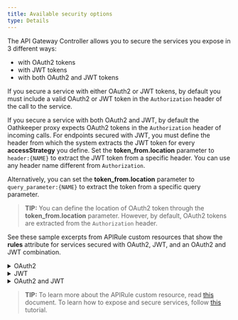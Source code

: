 ```yaml
---
title: Available security options
type: Details
---
```


The API Gateway Controller allows you to secure the services you expose in 3 different ways:

- with OAuth2 tokens
- with JWT tokens
- with both OAuth2 and JWT tokens

If you secure a service with either OAuth2 or JWT tokens, by default you must include a valid OAuth2 or JWT token in the `Authorization` header of the call to the service.

If you secure a service with both OAuth2 and JWT, by default the Oathkeeper proxy expects OAuth2 tokens in the `Authorization` header of incoming calls. For endpoints secured with JWT, you must define the header from which the system extracts the JWT token for every **accessStrategy** you define. Set the **token_from.location** parameter to `header:{NAME}` to extract the JWT token from a specific header. You can use any header name different from `Authorization`.

Alternatively, you can set the **token_from.location** parameter to `query_parameter:{NAME}` to extract the token from a specific query parameter.

>**TIP:** You can define the location of OAuth2 token through the **token_from.location** parameter. However, by default, OAuth2 tokens are extracted from the `Authorization` header.

See these sample excerpts from APIRule custom resources that show the **rules** attribute for services secured with OAuth2, JWT, and an OAuth2 and JWT combination.


<div tabs>
  <details>
  <summary>
  OAuth2
  </summary>

  ```yaml
  rules:
    - path: /.*
      methods: ["GET"]
      mutators: []
      accessStrategy:
        - handler: oauth2_introspection
          config:
            required_scope: ["read"]
  ```


  </details>
  <details>
  <summary>
  JWT
  </summary>

  ```yaml
  rules:
    - path: /.*
      methods: ["GET"]
      mutators: []
      accessStrategy:
        - handler: jwt
          config:
            trusted_issuers:
            - https://dex.{CLUSTER_DOMAIN}
  ```

  </details>
  <details>
  <summary>
  OAuth2 and JWT
  </summary>

  ```yaml
  rules:
     - path: /.*
       methods: ["GET"]
       mutators: []
       accessStrategy:
         - handler: oauth2_introspection
           config:
             required_scope: ["read"]
         - handler: jwt
           config:
             trusted_issuers:
             - https://dex.$DOMAIN
             token_from:
               header: ID-Token
  ```

  </details>

</div>

>**TIP:** To learn more about the APIRule custom resource, read [this](#custom-resource-api-rule) document. To learn how to expose and secure services, follow [this](#tutorials-expose-and-secure-a-service) tutorial.
